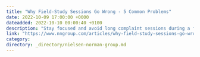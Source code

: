 ```yaml
---
title: "Why Field-Study Sessions Go Wrong - 5 Common Problems"
date: 2022-10-09 17:00:00 +0000
dateadded: 2022-10-10 00:00:40 +0100
description: "Stay focused and avoid long complaint sessions during a field study by communicating the purpose of the visit early on, maintaining the partnership relationship with participants, and looking for concrete examples over abstract generalizations."
link: "https://www.nngroup.com/articles/why-field-study-sessions-go-wrong/"
category:
directory: _directory/nielsen-norman-group.md
---
```

